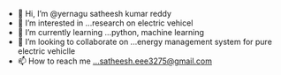 - 👋 Hi, I’m @yernagu satheesh kumar reddy 
- 👀 I’m interested in ...research on electric vehicel 
- 🌱 I’m currently learning ...python, machine learning
- 💞️ I’m looking to collaborate on ...energy management system for pure electric vehiclle 
- 📫 How to reach me ...satheesh.eee3275@gmail.com

<!---
yernagu/yernagu is a ✨ special ✨ repository because its `README.md` (this file) appears on your GitHub profile.
You can click the Preview link to take a look at your changes.
--->
